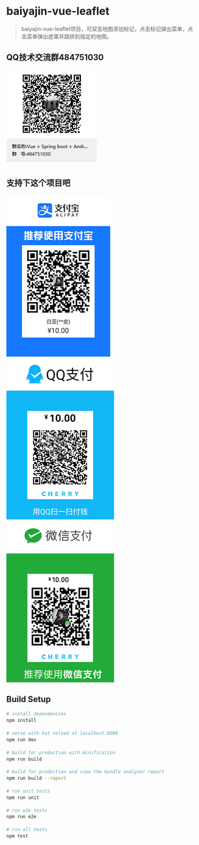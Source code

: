 # baiyajin-vue-leaflet
> baiyajin-vue-leaflet项目，可双击地图添加标记，点击标记弹出菜单，点击菜单弹出遮罩并跳转到指定的地图。
## QQ技术交流群484751030
![QQ技术交流群484751030](./static/baiyajin.png)
## 支持下这个项目吧
![支付宝](./static/zfb10.png)
![QQ](./static/qq10.png)
![微信](./static/wx10.png)
## Build Setup
``` bash
# install dependencies
npm install

# serve with hot reload at localhost:8080
npm run dev

# build for production with minification
npm run build

# build for production and view the bundle analyzer report
npm run build --report

# run unit tests
npm run unit

# run e2e tests
npm run e2e

# run all tests
npm test
```

